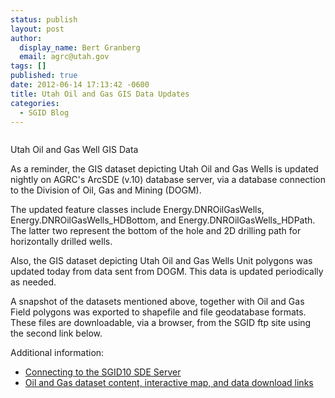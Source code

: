 ```yaml
---
status: publish
layout: post
author:
  display_name: Bert Granberg
  email: agrc@utah.gov
tags: []
published: true
date: 2012-06-14 17:13:42 -0600
title: Utah Oil and Gas GIS Data Updates
categories:
  - SGID Blog
---
```

<div class="caption"><img title="utah oil and gas wells" src="{{ "/images/utah-oil-and-gas-wells.png" | prepend: site.baseurl }}" alt="" /><p class="caption-text">Utah Oil and Gas Well GIS Data</p></div>
<p>As a reminder, the GIS dataset depicting Utah Oil and Gas Wells is updated nightly on AGRC's ArcSDE (v.10) database server, via a database connection to the Division of Oil, Gas and Mining (DOGM).</p>
<p>The updated feature classes include Energy.DNROilGasWells, Energy.DNROilGasWells_HDBottom, and Energy.DNROilGasWells_HDPath. The latter two represent the bottom of the hole and 2D drilling path for horizontally drilled wells.</p>
<p>Also, the GIS dataset depicting Utah Oil and Gas Wells Unit polygons was updated today from data sent from DOGM. This data is updated periodically as needed.</p>
<p>A snapshot of the datasets mentioned above, together with Oil and Gas Field polygons was exported to shapefile and file geodatabase formats. These files are downloadable, via a browser, from the SGID ftp site using the second link below.</p>
<p>Additional information:</p>
<ul>
<li><a title="How to Connect to the SGID via ArcSDE" href="{{ "/sgid-database/" | prepend: site.baseurl }}">Connecting to the SGID10 SDE Server</a></li>
<li><a title="Oil and Gas" href="{{ "/data/energy/oil-gas/" | prepend: site.baseurl }}">Oil and Gas dataset content, interactive map, and data download links</a></li>
</ul>
